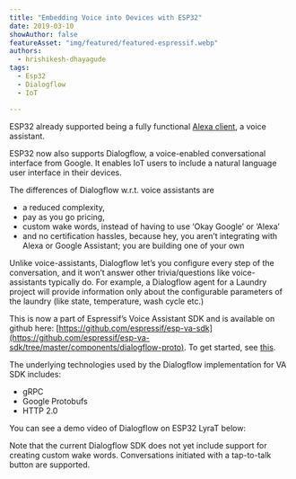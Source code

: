 ```yaml
---
title: "Embedding Voice into Devices with ESP32"
date: 2019-03-10
showAuthor: false
featureAsset: "img/featured/featured-espressif.webp"
authors:
  - hrishikesh-dhayagude
tags:
  - Esp32
  - Dialogflow
  - IoT

---
```

ESP32 already supported being a fully functional [Alexa client](https://github.com/espressif/esp-va-sdk/tree/master/examples/amazon_alexa), a voice assistant.

ESP32 now also supports Dialogflow, a voice-enabled conversational interface from Google. It enables IoT users to include a natural language user interface in their devices.

The differences of Dialogflow w.r.t. voice assistants are

- a reduced complexity,
- pay as you go pricing,
- custom wake words, instead of having to use ‘Okay Google’ or ‘Alexa’
- and no certification hassles, because hey, you aren’t integrating with Alexa or Google Assistant; you are building one of your own

Unlike voice-assistants, Dialogflow let’s you configure every step of the conversation, and it won’t answer other trivia/questions like voice-assistants typically do. For example, a Dialogflow agent for a Laundry project will provide information only about the configurable parameters of the laundry (like state, temperature, wash cycle etc.)

This is now a part of Espressif’s Voice Assistant SDK and is available on github here: [https://github.com/espressif/esp-va-sdk](https://github.com/espressif/esp-va-sdk/tree/master/components/dialogflow-proto). To get started, see [this](https://github.com/espressif/esp-va-sdk/tree/master/components/dialogflow-proto).

The underlying technologies used by the Dialogflow implementation for VA SDK includes:

- gRPC
- Google Protobufs
- HTTP 2.0

You can see a demo video of Dialogflow on ESP32 LyraT below:

Note that the current Dialogflow SDK does not yet include support for creating custom wake words. Conversations initiated with a tap-to-talk button are supported.
